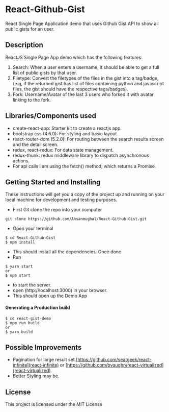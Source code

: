# React-Github-Gist
React Single Page Application demo that uses Github Gist API to show all public gists for an user.

## Description
ReactJS Single Page App demo which has the following features:
1. Search: When a user enters a username, it should be able to get a full list of public gists by that user.
2. Filetype: Convert the filetypes of the files in the gist into a tag/badge, (e.g, if the returned gist has list of files containing python and javascript files, the gist should have the respective tags/badges). 
3. Fork: Username/Avatar of the last 3 users who forked it with avatar linking to the fork. 


## Libraries/Components used
* create-react-app: Starter kit to create a reactjs app.
* bootstrap css (4.6.0): For styling and basic layout.
* react-router-dom (5.2.0): For routing between the search results screen and the detail screen.
* redux, react-redux: For data state management.
* redux-thunk: redux middleware library to dispatch asynchronous actions.
* For api calls I am using the fetch() method, which returns a Promise.

## Getting Started and Installing
These instructions will get you a copy of the project up and running on your local machine for development and testing purposes. 

* First Git clone the repo into your computer
```
git clone https://github.com/Ahsanmughal/React-Github-Gist.git
```
* Open your terminal
```
$ cd React-Github-Gist
$ npm install
```
* This should install all the dependencies. Once done
* Run 
``` 
$ yarn start
or
$ npm start
```
* to start the server.
* open (http://localhost:3000) in your browser. 
* This should open up the Demo App

#### Generating a Production build
```
$ cd react-gist-demo
$ npm run build
or
$ yarn build
```

## Possible Improvements
* Pagination for large result set.[https://github.com/seatgeek/react-infinite](react-infinite) or [https://github.com/bvaughn/react-virtualized](react-virtualized).
* Better Styling may be.


## License
This project is licensed under the MIT License
